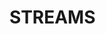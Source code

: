 <!----------------------------------------------------------------------------->
# STREAMS
<!----------------------------------------------------------------------------->


